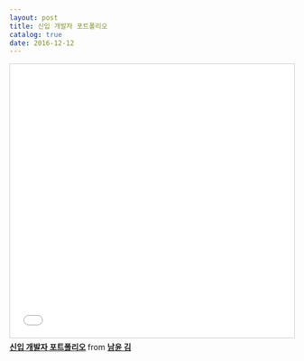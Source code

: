 ```yaml
---
layout: post
title: 신입 개발자 포트폴리오
catalog: true
date: 2016-12-12
---
```


 
<iframe src="//www.slideshare.net/slideshow/embed_code/key/rXKJHS550jGgUP" width="595" height="485" frameborder="0" marginwidth="0" marginheight="0" scrolling="no" style="border:1px solid #CCC; border-width:1px; margin-bottom:5px; max-width: 100%;" allowfullscreen> </iframe> <div style="margin-bottom:5px"> <strong> <a href="//www.slideshare.net/ssuser565d51/ss-60845940" title="신입 개발자 포트폴리오" target="_blank">신입 개발자 포트폴리오</a> </strong> from <strong><a target="_blank" href="//www.slideshare.net/ssuser565d51">남윤 김</a></strong> </div>